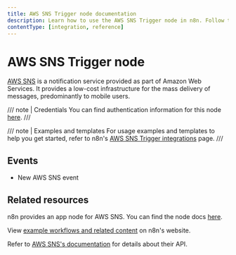 ```yaml
---
title: AWS SNS Trigger node documentation
description: Learn how to use the AWS SNS Trigger node in n8n. Follow technical documentation to integrate AWS SNS Trigger node into your workflows.
contentType: [integration, reference]
---
```


# AWS SNS Trigger node

[AWS SNS](https://aws.amazon.com/sns/) is a notification service provided as part of Amazon Web Services. It provides a low-cost infrastructure for the mass delivery of messages, predominantly to mobile users.

/// note | Credentials
You can find authentication information for this node [here](/integrations/builtin/credentials/aws.md).
///

///  note  | Examples and templates
For usage examples and templates to help you get started, refer to n8n's [AWS SNS Trigger integrations](https://n8n.io/integrations/aws-sns-trigger/) page.
///

## Events

* New AWS SNS event

## Related resources

n8n provides an app node for AWS SNS. You can find the node docs [here](/integrations/builtin/app-nodes/n8n-nodes-base.awssns.md).

View [example workflows and related content](https://n8n.io/integrations/aws-sns-trigger/) on n8n's website.

Refer to [AWS SNS's documentation](https://docs.aws.amazon.com/sns/latest/api/welcome.html) for details about their API.
